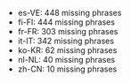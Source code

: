 - es-VE: 448 missing phrases
- fi-FI: 444 missing phrases
- fr-FR: 303 missing phrases
- it-IT: 342 missing phrases
- ko-KR: 62 missing phrases
- nl-NL: 40 missing phrases
- zh-CN: 10 missing phrases
